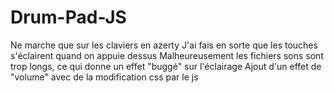 # Drum-Pad-JS

Ne marche que sur les claviers en azerty
J'ai fais en sorte que les touches s'éclairent quand on appuie dessus 
Malheureusement les fichiers sons sont trop longs, ce qui donne un effet "buggé" sur l'éclairage
Ajout d'un effet de "volume" avec de la modification css par le js
